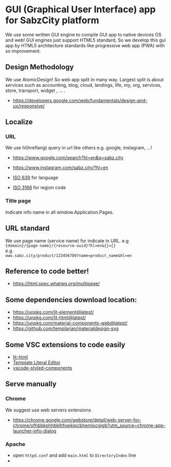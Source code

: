 # GUI (Graphical User Interface) app for SabzCity platform
We use some written GUI engine to compile GUI app to native devices OS and web! GUI engines just support HTML5 standard, So we develop this gui app by HTML5 architecture standards like progressive web app (PWA) with so improvement.

## Design Methodology
We use AtomicDesign! So web app split in many way. Largest split is about services such as accounting, blog, cloud, landings, life, my, org, services, store, transport, widget , ... .
- https://developers.google.com/web/fundamentals/design-and-ux/responsive/

## Localize
### URL
We use hl(hreflang) query in url like others e.g. google, instagram, ...!   
- https://www.google.com/search?hl=en&q=sabz.city
- https://www.instagram.com/sabz.city/?hl=en

- [ISO 639](https://www.iso.org/iso-639-language-codes.html) for language
- [ISO 3166](https://en.wikipedia.org/wiki/ISO_3166) for region code
### Title page
Indicate info name in all window.Application.Pages.

## URL standard
We use page name (service name) for indicate in URL. e.g   
` {domain}/{page-name}/{resource-uuid}?hl=en&{}={} `   
e.g.   
` www.sabz.city/product/123456789?name=product_name&hl=en `

## Reference to code better!
- https://html.spec.whatwg.org/multipage/

## Some dependencies download location:
- https://unpkg.com/lit-element@latest/
- https://unpkg.com/lit-html@latest/
- https://unpkg.com/material-components-web@latest/
- https://github.com/templarian/materialdesign-svg

## Some VSC extensions to code easily
- [lit-html](https://marketplace.visualstudio.com/items?itemName=bierner.lit-html)
- [Template Literal Editor](https://marketplace.visualstudio.com/items?itemName=plievone.vscode-template-literal-editor)
- [vscode-styled-components](https://marketplace.visualstudio.com/items?itemName=jpoissonnier.vscode-styled-components)

## Serve manually
### Chrome
We suggest use web servers extensions
- https://chrome.google.com/webstore/detail/web-server-for-chrome/ofhbbkphhbklhfoeikjpcbhemlocgigb?utm_source=chrome-app-launcher-info-dialog

### Apache
- open `httpd.conf` and add `main.html` to `DirectoryIndex` line
- 
